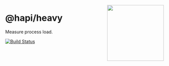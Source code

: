 <a href="http://hapijs.com"><img src="https://raw.githubusercontent.com/hapijs/assets/master/images/family.png" width="180px" align="right" /></a>

# @hapi/heavy

Measure process load.

[![Build Status](https://secure.travis-ci.org/hapijs/heavy.png)](http://travis-ci.org/hapijs/heavy)
